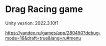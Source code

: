 # Drag Racing game
Unity vesrion: 2022.3.10f1

https://yandex.ru/games/app/280450?debug-mode=16&draft=true&lang=ru#menu

